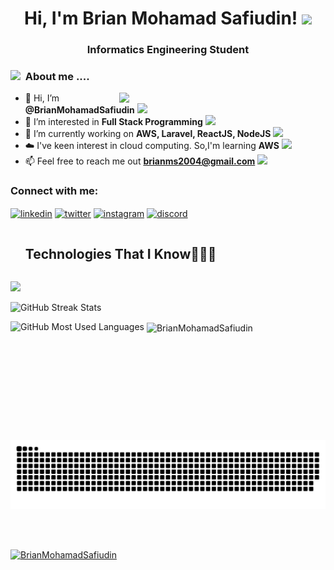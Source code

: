 <!---
BrianMohamadSafiudin/BrianMohamadSafiudin is a ✨ special ✨ repository because its `README.md` (this file) appears on your GitHub profile.
You can click the Preview link to take a look at your changes.
--->

<h1 align="center">
Hi, I'm Brian Mohamad Safiudin!
	<a href="https://github.com/Bouaskaoun" target="_self">
		<img src="https://media.giphy.com/media/hvRJCLFzcasrR4ia7z/giphy.gif" width="30">
	</a>
</h1>
<h3 align="center">Informatics Engineering Student</h3>

<h3> <picture><img src = "https://github.com/7oSkaaa/7oSkaaa/blob/main/Images/about_me.gif?raw=true" width = 50px></picture> &nbsp;About me .... </h3>

<picture> <img align="right" src="https://github.com/7oSkaaa/7oSkaaa/blob/main/Images/Right_Side.gif?raw=true" width = 330px></picture>

- 👋 Hi, I’m **@BrianMohamadSafiudin** <img src="https://media.giphy.com/media/qjqUcgIyRjsl2/giphy.gif" width="50" />
- 👀 I’m interested in **Full Stack Programming** <img src="https://media.giphy.com/media/qjqUcgIyRjsl2/giphy.gif" width="50" />
- 🔭 I’m currently working on **AWS, Laravel, ReactJS, NodeJS** <img src="https://media.giphy.com/media/qjqUcgIyRjsl2/giphy.gif" width="50" />
- ☁️ I've keen interest in cloud computing. So,I'm learning **AWS** <img src="https://media.giphy.com/media/qjqUcgIyRjsl2/giphy.gif" width="50" />
- 📫 Feel free to reach me out **brianms2004@gmail.com** <img src="https://media.giphy.com/media/qjqUcgIyRjsl2/giphy.gif" width="50" />

<h3 align="left">Connect with me:</h3>
<p align="left">
<a href="https://www.linkedin.com/in/brianmohamadsafiudin/" target="blank"><img align="center" src="https://user-images.githubusercontent.com/88904952/234979284-68c11d7f-1acc-4f0c-ac78-044e1037d7b0.png" alt="linkedin" height="50" width="50" /></a>
<a href="https://twitter.com/BRIANMS08" target="blank"><img align="center" src="https://user-images.githubusercontent.com/88904952/234980676-61bfb021-ecc8-48f7-88e6-34c1b06c4a58.png" alt="twitter" height="50" width="50" /></a> 
<a href="https://www.instagram.com/briansafiudin/" target="blank"><img align="center" src="https://user-images.githubusercontent.com/88904952/234981169-2dd1e58f-4b7e-468c-8213-034ba62156c3.png" alt="instagram" height="50" width="50" /></a>
<a href="https://discordapp.com/users/436032895287689235" target="blank"><img align="center" src="https://user-images.githubusercontent.com/88904952/234982627-019fd336-6248-453c-9b05-97c13fd1d207.png" alt="discord" height="50" width="50" /></a> 
</p>

<div id="user-content-toc">
  <ul align="left">
    <summary><h2 style="display: inline-block">Technologies That I Know👨🏻‍💻</h2></summary>
  </ul>
</div>
<!--tech stack icons-->
<p align="left">
  <a href="https://skillicons.dev">
    <img src="https://skillicons.dev/icons?i=git,aws,bootstrap,c,cpp,css,discord,docker,figma,firebase,github,html,idea,java,js,kotlin,linux,mongodb,mysql,nextjs,nodejs,py,react,tailwind,ts,vscode&perline=13" />
  </a>
</p>

<img src="https://github-readme-streak-stats.herokuapp.com/?user=BrianMohamadSafiudin&theme=dark&date_format=j%20M%5B%20Y%5D&currStreakLabel=6FDA44&fire=6FDA44&ring=6FDA44" alt="GitHub Streak Stats" height="330" />

<p><img align="left" src="https://github-readme-stats.vercel.app/api/top-langs?username=BrianMohamadSafiudin&theme=algolia&show_icons=true&locale=en&layout=compact" alt="GitHub Most Used Languages" height="190" />

<p>&nbsp;<img align="center" src="https://github-readme-stats.vercel.app/api?username=BrianMohamadSafiudin&theme=algolia&show_icons=true&locale=en" alt="BrianMohamadSafiudin" /></p>
</p>
<div align="left">
  <img  src="https://github.com/1999AZZAR/1999AZZAR/blob/main/resources/img/grid-snake.svg"
       alt="snake" /></a>
</div>

<br> <br>

<p align="left"> <a href="https://github.com/ryo-ma/github-profile-trophy"><img src="https://github-profile-trophy.vercel.app/?username=BrianMohamadSafiudin" alt="BrianMohamadSafiudin" /></a> </p>
